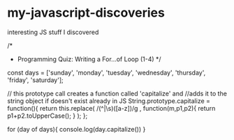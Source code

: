 # my-javascript-discoveries
interesting JS stuff I discovered

/*
 * Programming Quiz: Writing a For...of Loop (1-4)
 */

const days = ['sunday', 'monday', 'tuesday', 'wednesday', 'thursday', 'friday', 'saturday'];

// this prototype call creates a function called 'capitalize' and 
//adds it to the string object if doesn't exist already in JS
String.prototype.capitalize = function(){
       return this.replace( /(^|\s)([a-z])/g , function(m,p1,p2){ return p1+p2.toUpperCase(); } );
      };
      
for (day of days){
    console.log(day.capitalize())
}
